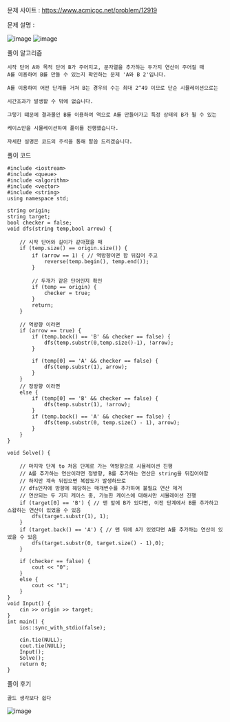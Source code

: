 문제 사이트 : https://www.acmicpc.net/problem/12919

문제 설명 :

![image](https://github.com/user-attachments/assets/cda1ae40-88c4-4814-bb32-37c2aea48330)
![image](https://github.com/user-attachments/assets/956f62de-51a4-4c01-97bf-09097331115e)

풀이 알고리즘

    시작 단어 A와 목적 단어 B가 주어지고, 문자열을 추가하는 두가지 연산이 주어질 때
    A를 이용하여 B를 만들 수 있는지 확인하는 문제 'A와 B 2'입니다.

    A를 이용하여 어떤 단계를 거쳐 B는 경우의 수는 최대 2^49 이므로 단순 시뮬레이션으로는
    
    시간초과가 발생할 수 밖에 없습니다.

    그렇기 떄문에 결과물인 B를 이용하여 역으로 A를 만들어가고 특정 상태의 B가 될 수 있는

    케이스만을 시뮬레이션하여 풀이를 진행했습니다.

    자세한 설명은 코드의 주석을 통해 말씀 드리겠습니다.

풀이 코드

    #include <iostream>
    #include <queue>
    #include <algorithm>
    #include <vector>
    #include <string>
    using namespace std;
    
    string origin;
    string target;
    bool checker = false;
    void dfs(string temp,bool arrow) {
    
        // 시작 단어와 길이가 같아졌을 때
        if (temp.size() == origin.size()) {
            if (arrow == 1) { // 역방향이면 함 뒤집어 주고
                reverse(temp.begin(), temp.end());
            }
    
            // 두개가 같은 단어인지 확인
            if (temp == origin) {
                checker = true;
            }
            return;
        }
    
        // 역방향 이라면
        if (arrow == true) {
            if (temp.back() == 'B' && checker == false) {
                dfs(temp.substr(0,temp.size()-1), !arrow);
            }
    
            if (temp[0] == 'A' && checker == false) {
                dfs(temp.substr(1), arrow);
            }
        }
        // 정방향 이라면
        else {
            if (temp[0] == 'B' && checker == false) {
                dfs(temp.substr(1), !arrow);
            }
            if (temp.back() == 'A' && checker == false) {
                dfs(temp.substr(0, temp.size() - 1), arrow);
            }
        }
    }
    
    void Solve() {
    
        // 마지막 단계 to 처음 단계로 가는 역방향으로 시뮬레이션 진행
        // A를 추가하는 연산이라면 정방향, B를 추가하는 연산은 string을 뒤집어야함
        // 하지만 계속 뒤집으면 복잡도가 발생하므로 
        // dfs인자에 방향에 해당하는 매개변수를 추가하여 불필요 연산 제거
        // 연산되는 두 가지 케이스 중, 가능한 케이스에 대해서만 시뮬레이션 진행 
        if (target[0] == 'B') { // 맨 앞에 B가 있다면, 이전 단계에서 B를 추가하고 스왑하는 연산이 있었을 수 있음
            dfs(target.substr(1), 1);
        }
        if (target.back() == 'A') { // 맨 뒤에 A가 있었다면 A를 추가하는 연산이 있었을 수 있음
            dfs(target.substr(0, target.size() - 1),0);
        }
    
        if (checker == false) {
            cout << "0";
        }
        else {
            cout << "1";
        }
    }
    void Input() {
        cin >> origin >> target;
    }
    int main() {
        ios::sync_with_stdio(false);
    
        cin.tie(NULL);
        cout.tie(NULL);
        Input();
        Solve();
        return 0;
    }


풀이 후기

    골드 생각보다 쉽다
![image](https://github.com/user-attachments/assets/d256359e-3047-4da3-84d1-bd58b6078c40)

